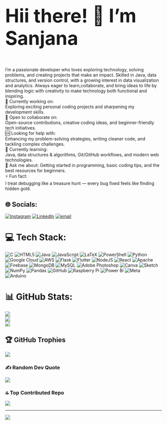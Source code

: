 <h1 style="font-size: 60px; font-weight: bold;">Hii there! 👋 I’m Sanjana</h1>
<br>I’m a passionate developer who loves exploring technology, solving problems, and creating projects that make an impact. Skilled in Java, data structures, and version control, with a growing interest in data visualization and analytics. Always eager to learn,collaborate, and bring ideas to life by blending logic with creativity to make technology both functional and inspiring.<br> 🔭 Currently working on:<br>Exploring exciting personal coding projects and sharpening my development skills.<br>🤝 Open to collaborate on:<br>Open-source contributions, creative coding ideas, and beginner-friendly tech initiatives.<br>🆘 Looking for help with:<br>Enhancing my problem-solving strategies, writing cleaner code, and tackling complex challenges.<br>🌱 Currently learning:<br>Java, data structures & algorithms, Git/GitHub workflows, and modern web technologies.<br>💬 Ask me about: Getting started in programming, basic coding tips, and the best resources for beginners.<br>⚡ Fun fact:<br>I treat debugging like a treasure hunt — every bug fixed feels like finding hidden gold.

## 🌐 Socials:
[![Instagram](https://img.shields.io/badge/Instagram-%23E4405F.svg?logo=Instagram&logoColor=white)](https://instagram.com/sanj_ana27_02) [![LinkedIn](https://img.shields.io/badge/LinkedIn-%230077B5.svg?logo=linkedin&logoColor=white)](https://linkedin.com/in/sanjana-n-a99b35371) [![email](https://img.shields.io/badge/Email-D14836?logo=gmail&logoColor=white)](mailto:eng22cs0151@dsu.edu.in) 

# 💻 Tech Stack:
![C](https://img.shields.io/badge/c-%2300599C.svg?style=for-the-badge&logo=c&logoColor=white) ![HTML5](https://img.shields.io/badge/html5-%23E34F26.svg?style=for-the-badge&logo=html5&logoColor=white) ![Java](https://img.shields.io/badge/java-%23ED8B00.svg?style=for-the-badge&logo=openjdk&logoColor=white) ![JavaScript](https://img.shields.io/badge/javascript-%23323330.svg?style=for-the-badge&logo=javascript&logoColor=%23F7DF1E) ![LaTeX](https://img.shields.io/badge/latex-%23008080.svg?style=for-the-badge&logo=latex&logoColor=white) ![PowerShell](https://img.shields.io/badge/PowerShell-%235391FE.svg?style=for-the-badge&logo=powershell&logoColor=white) ![Python](https://img.shields.io/badge/python-3670A0?style=for-the-badge&logo=python&logoColor=ffdd54) ![Google Cloud](https://img.shields.io/badge/GoogleCloud-%234285F4.svg?style=for-the-badge&logo=google-cloud&logoColor=white) ![AWS](https://img.shields.io/badge/AWS-%23FF9900.svg?style=for-the-badge&logo=amazon-aws&logoColor=white) ![Flask](https://img.shields.io/badge/flask-%23000.svg?style=for-the-badge&logo=flask&logoColor=white) ![Flutter](https://img.shields.io/badge/Flutter-%2302569B.svg?style=for-the-badge&logo=Flutter&logoColor=white) ![NodeJS](https://img.shields.io/badge/node.js-6DA55F?style=for-the-badge&logo=node.js&logoColor=white) ![React](https://img.shields.io/badge/react-%2320232a.svg?style=for-the-badge&logo=react&logoColor=%2361DAFB) ![Apache](https://img.shields.io/badge/apache-%23D42029.svg?style=for-the-badge&logo=apache&logoColor=white) ![Firebase](https://img.shields.io/badge/firebase-a08021?style=for-the-badge&logo=firebase&logoColor=ffcd34) ![MongoDB](https://img.shields.io/badge/MongoDB-%234ea94b.svg?style=for-the-badge&logo=mongodb&logoColor=white) ![MySQL](https://img.shields.io/badge/mysql-4479A1.svg?style=for-the-badge&logo=mysql&logoColor=white) ![Adobe Photoshop](https://img.shields.io/badge/adobe%20photoshop-%2331A8FF.svg?style=for-the-badge&logo=adobe%20photoshop&logoColor=white) ![Canva](https://img.shields.io/badge/Canva-%2300C4CC.svg?style=for-the-badge&logo=Canva&logoColor=white) ![Sketch](https://img.shields.io/badge/Sketch-FFB387?style=for-the-badge&logo=sketch&logoColor=black) ![NumPy](https://img.shields.io/badge/numpy-%23013243.svg?style=for-the-badge&logo=numpy&logoColor=white) ![Pandas](https://img.shields.io/badge/pandas-%23150458.svg?style=for-the-badge&logo=pandas&logoColor=white) ![GitHub](https://img.shields.io/badge/github-%23121011.svg?style=for-the-badge&logo=github&logoColor=white) ![Raspberry Pi](https://img.shields.io/badge/-Raspberry_Pi-C51A4A?style=for-the-badge&logo=Raspberry-Pi) ![Power Bi](https://img.shields.io/badge/power_bi-F2C811?style=for-the-badge&logo=powerbi&logoColor=black) ![Meta](https://img.shields.io/badge/Meta-%230467DF.svg?style=for-the-badge&logo=Meta&logoColor=white) ![Arduino](https://img.shields.io/badge/-Arduino-00979D?style=for-the-badge&logo=Arduino&logoColor=white)
# 📊 GitHub Stats:
![](https://github-readme-stats.vercel.app/api?username=eng22cs0151-tech&theme=default&hide_border=false&include_all_commits=false&count_private=false)<br/>
![](https://nirzak-streak-stats.vercel.app/?user=eng22cs0151-tech&theme=default&hide_border=false)<br/>
![](https://github-readme-stats.vercel.app/api/top-langs/?username=eng22cs0151-tech&theme=default&hide_border=false&include_all_commits=false&count_private=false&layout=compact)

## 🏆 GitHub Trophies
![](https://github-profile-trophy.vercel.app/?username=eng22cs0151-tech&theme=radical&no-frame=false&no-bg=true&margin-w=4)

### ✍️ Random Dev Quote
![](https://quotes-github-readme.vercel.app/api?type=horizontal&theme=radical)

### 🔝 Top Contributed Repo
![](https://github-contributor-stats.vercel.app/api?username=eng22cs0151-tech&limit=5&theme=dark&combine_all_yearly_contributions=true)

---
[![](https://visitcount.itsvg.in/api?id=eng22cs0151-tech&icon=0&color=0)](https://visitcount.itsvg.in)

<!-- Proudly created with GPRM ( https://gprm.itsvg.in ) -->
